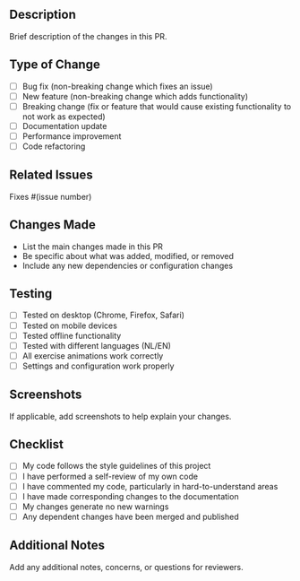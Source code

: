 ## Description
Brief description of the changes in this PR.

## Type of Change
- [ ] Bug fix (non-breaking change which fixes an issue)
- [ ] New feature (non-breaking change which adds functionality)
- [ ] Breaking change (fix or feature that would cause existing functionality to not work as expected)
- [ ] Documentation update
- [ ] Performance improvement
- [ ] Code refactoring

## Related Issues
Fixes #(issue number)

## Changes Made
- List the main changes made in this PR
- Be specific about what was added, modified, or removed
- Include any new dependencies or configuration changes

## Testing
- [ ] Tested on desktop (Chrome, Firefox, Safari)
- [ ] Tested on mobile devices
- [ ] Tested offline functionality
- [ ] Tested with different languages (NL/EN)
- [ ] All exercise animations work correctly
- [ ] Settings and configuration work properly

## Screenshots
If applicable, add screenshots to help explain your changes.

## Checklist
- [ ] My code follows the style guidelines of this project
- [ ] I have performed a self-review of my own code
- [ ] I have commented my code, particularly in hard-to-understand areas
- [ ] I have made corresponding changes to the documentation
- [ ] My changes generate no new warnings
- [ ] Any dependent changes have been merged and published

## Additional Notes
Add any additional notes, concerns, or questions for reviewers.